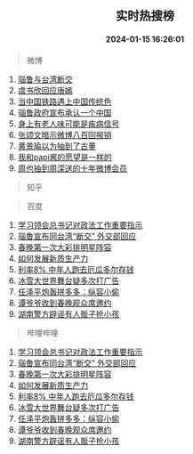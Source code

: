 <div align="center"><h2>实时热搜榜</h2><h4>2024-01-15 16:26:01</h4></div>

> 微博  

1. [瑙鲁与台湾断交](https://s.weibo.com/weibo?q=%23%E7%91%99%E9%B2%81%E4%B8%8E%E5%8F%B0%E6%B9%BE%E6%96%AD%E4%BA%A4%23&t=31&band_rank=1&Refer=top)<br />
2. [虞书欣回应唐嫣](https://s.weibo.com/weibo?q=%23%E8%99%9E%E4%B9%A6%E6%AC%A3%E5%9B%9E%E5%BA%94%E5%94%90%E5%AB%A3%23&t=31&band_rank=2&Refer=top)<br />
3. [当中国铁路遇上中国传统色](https://s.weibo.com/weibo?q=%23%E5%BD%93%E4%B8%AD%E5%9B%BD%E9%93%81%E8%B7%AF%E9%81%87%E4%B8%8A%E4%B8%AD%E5%9B%BD%E4%BC%A0%E7%BB%9F%E8%89%B2%23&t=31&band_rank=3&Refer=top)<br />
4. [瑙鲁政府宣布承认一个中国](https://s.weibo.com/weibo?q=%23%E7%91%99%E9%B2%81%E6%94%BF%E5%BA%9C%E5%AE%A3%E5%B8%83%E6%89%BF%E8%AE%A4%E4%B8%80%E4%B8%AA%E4%B8%AD%E5%9B%BD%23&t=31&band_rank=4&Refer=top)<br />
5. [身上有老人味可能是疾病信号](https://s.weibo.com/weibo?q=%23%E8%BA%AB%E4%B8%8A%E6%9C%89%E8%80%81%E4%BA%BA%E5%91%B3%E5%8F%AF%E8%83%BD%E6%98%AF%E7%96%BE%E7%97%85%E4%BF%A1%E5%8F%B7%23&t=31&band_rank=5&Refer=top)<br />
6. [张颂文暗示微博八百回报销](https://s.weibo.com/weibo?q=%E5%BC%A0%E9%A2%82%E6%96%87%E6%9A%97%E7%A4%BA%E5%BE%AE%E5%8D%9A%E5%85%AB%E7%99%BE%E5%9B%9E%E6%8A%A5%E9%94%80&t=31&band_rank=6&Refer=top)<br />
7. [黄景瑜以为抽到了古董](https://s.weibo.com/weibo?q=%23%E9%BB%84%E6%99%AF%E7%91%9C%E4%BB%A5%E4%B8%BA%E6%8A%BD%E5%88%B0%E4%BA%86%E5%8F%A4%E8%91%A3%23&t=31&band_rank=7&Refer=top)<br />
8. [我和papi酱的愿望是一样的](https://s.weibo.com/weibo?q=%E6%88%91%E5%92%8Cpapi%E9%85%B1%E7%9A%84%E6%84%BF%E6%9C%9B%E6%98%AF%E4%B8%80%E6%A0%B7%E7%9A%84&t=31&band_rank=8&Refer=top)<br />
9. [周也抽到周深送的十年微博会员](https://s.weibo.com/weibo?q=%23%E5%91%A8%E4%B9%9F%E6%8A%BD%E5%88%B0%E5%91%A8%E6%B7%B1%E9%80%81%E7%9A%84%E5%8D%81%E5%B9%B4%E5%BE%AE%E5%8D%9A%E4%BC%9A%E5%91%98%23&t=31&band_rank=9&Refer=top)<br />

> 知乎  


> 百度  

1. [学习领会总书记对政法工作重要指示](https://www.baidu.com/s?wd=%E5%AD%A6%E4%B9%A0%E9%A2%86%E4%BC%9A%E6%80%BB%E4%B9%A6%E8%AE%B0%E5%AF%B9%E6%94%BF%E6%B3%95%E5%B7%A5%E4%BD%9C%E9%87%8D%E8%A6%81%E6%8C%87%E7%A4%BA&sa=fyb_news&rsv_dl=fyb_news)<br />
2. [瑙鲁宣布同台湾“断交” 外交部回应](https://www.baidu.com/s?wd=%E7%91%99%E9%B2%81%E5%AE%A3%E5%B8%83%E5%90%8C%E5%8F%B0%E6%B9%BE%E2%80%9C%E6%96%AD%E4%BA%A4%E2%80%9D+%E5%A4%96%E4%BA%A4%E9%83%A8%E5%9B%9E%E5%BA%94&sa=fyb_news&rsv_dl=fyb_news)<br />
3. [春晚第一次大彩排明星阵容](https://www.baidu.com/s?wd=%E6%98%A5%E6%99%9A%E7%AC%AC%E4%B8%80%E6%AC%A1%E5%A4%A7%E5%BD%A9%E6%8E%92%E6%98%8E%E6%98%9F%E9%98%B5%E5%AE%B9&sa=fyb_news&rsv_dl=fyb_news)<br />
4. [如何发展新质生产力](https://www.baidu.com/s?wd=%E5%A6%82%E4%BD%95%E5%8F%91%E5%B1%95%E6%96%B0%E8%B4%A8%E7%94%9F%E4%BA%A7%E5%8A%9B&sa=fyb_news&rsv_dl=fyb_news)<br />
5. [利率8% 中年人跑去厄瓜多尔存钱](https://www.baidu.com/s?wd=%E5%88%A9%E7%8E%878%25+%E4%B8%AD%E5%B9%B4%E4%BA%BA%E8%B7%91%E5%8E%BB%E5%8E%84%E7%93%9C%E5%A4%9A%E5%B0%94%E5%AD%98%E9%92%B1&sa=fyb_news&rsv_dl=fyb_news)<br />
6. [冰雪大世界舞台疑多次打广告](https://www.baidu.com/s?wd=%E5%86%B0%E9%9B%AA%E5%A4%A7%E4%B8%96%E7%95%8C%E8%88%9E%E5%8F%B0%E7%96%91%E5%A4%9A%E6%AC%A1%E6%89%93%E5%B9%BF%E5%91%8A&sa=fyb_news&rsv_dl=fyb_news)<br />
7. [任泽平炮轰拼多多：纵容小偷](https://www.baidu.com/s?wd=%E4%BB%BB%E6%B3%BD%E5%B9%B3%E7%82%AE%E8%BD%B0%E6%8B%BC%E5%A4%9A%E5%A4%9A%EF%BC%9A%E7%BA%B5%E5%AE%B9%E5%B0%8F%E5%81%B7&sa=fyb_news&rsv_dl=fyb_news)<br />
8. [谭爷爷收到春晚观众席邀约](https://www.baidu.com/s?wd=%E8%B0%AD%E7%88%B7%E7%88%B7%E6%94%B6%E5%88%B0%E6%98%A5%E6%99%9A%E8%A7%82%E4%BC%97%E5%B8%AD%E9%82%80%E7%BA%A6&sa=fyb_news&rsv_dl=fyb_news)<br />
9. [湖南警方辟谣有人贩子抢小孩](https://www.baidu.com/s?wd=%E6%B9%96%E5%8D%97%E8%AD%A6%E6%96%B9%E8%BE%9F%E8%B0%A3%E6%9C%89%E4%BA%BA%E8%B4%A9%E5%AD%90%E6%8A%A2%E5%B0%8F%E5%AD%A9&sa=fyb_news&rsv_dl=fyb_news)<br />

> 哔哩哔哩  

1. [学习领会总书记对政法工作重要指示](https://www.baidu.com/s?wd=%E5%AD%A6%E4%B9%A0%E9%A2%86%E4%BC%9A%E6%80%BB%E4%B9%A6%E8%AE%B0%E5%AF%B9%E6%94%BF%E6%B3%95%E5%B7%A5%E4%BD%9C%E9%87%8D%E8%A6%81%E6%8C%87%E7%A4%BA&sa=fyb_news&rsv_dl=fyb_news)<br />
2. [瑙鲁宣布同台湾“断交” 外交部回应](https://www.baidu.com/s?wd=%E7%91%99%E9%B2%81%E5%AE%A3%E5%B8%83%E5%90%8C%E5%8F%B0%E6%B9%BE%E2%80%9C%E6%96%AD%E4%BA%A4%E2%80%9D+%E5%A4%96%E4%BA%A4%E9%83%A8%E5%9B%9E%E5%BA%94&sa=fyb_news&rsv_dl=fyb_news)<br />
3. [春晚第一次大彩排明星阵容](https://www.baidu.com/s?wd=%E6%98%A5%E6%99%9A%E7%AC%AC%E4%B8%80%E6%AC%A1%E5%A4%A7%E5%BD%A9%E6%8E%92%E6%98%8E%E6%98%9F%E9%98%B5%E5%AE%B9&sa=fyb_news&rsv_dl=fyb_news)<br />
4. [如何发展新质生产力](https://www.baidu.com/s?wd=%E5%A6%82%E4%BD%95%E5%8F%91%E5%B1%95%E6%96%B0%E8%B4%A8%E7%94%9F%E4%BA%A7%E5%8A%9B&sa=fyb_news&rsv_dl=fyb_news)<br />
5. [利率8% 中年人跑去厄瓜多尔存钱](https://www.baidu.com/s?wd=%E5%88%A9%E7%8E%878%25+%E4%B8%AD%E5%B9%B4%E4%BA%BA%E8%B7%91%E5%8E%BB%E5%8E%84%E7%93%9C%E5%A4%9A%E5%B0%94%E5%AD%98%E9%92%B1&sa=fyb_news&rsv_dl=fyb_news)<br />
6. [冰雪大世界舞台疑多次打广告](https://www.baidu.com/s?wd=%E5%86%B0%E9%9B%AA%E5%A4%A7%E4%B8%96%E7%95%8C%E8%88%9E%E5%8F%B0%E7%96%91%E5%A4%9A%E6%AC%A1%E6%89%93%E5%B9%BF%E5%91%8A&sa=fyb_news&rsv_dl=fyb_news)<br />
7. [任泽平炮轰拼多多：纵容小偷](https://www.baidu.com/s?wd=%E4%BB%BB%E6%B3%BD%E5%B9%B3%E7%82%AE%E8%BD%B0%E6%8B%BC%E5%A4%9A%E5%A4%9A%EF%BC%9A%E7%BA%B5%E5%AE%B9%E5%B0%8F%E5%81%B7&sa=fyb_news&rsv_dl=fyb_news)<br />
8. [谭爷爷收到春晚观众席邀约](https://www.baidu.com/s?wd=%E8%B0%AD%E7%88%B7%E7%88%B7%E6%94%B6%E5%88%B0%E6%98%A5%E6%99%9A%E8%A7%82%E4%BC%97%E5%B8%AD%E9%82%80%E7%BA%A6&sa=fyb_news&rsv_dl=fyb_news)<br />
9. [湖南警方辟谣有人贩子抢小孩](https://www.baidu.com/s?wd=%E6%B9%96%E5%8D%97%E8%AD%A6%E6%96%B9%E8%BE%9F%E8%B0%A3%E6%9C%89%E4%BA%BA%E8%B4%A9%E5%AD%90%E6%8A%A2%E5%B0%8F%E5%AD%A9&sa=fyb_news&rsv_dl=fyb_news)<br />
